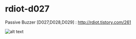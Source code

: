 # rdiot-d027
Passive Buzzer [D027,D028,D029] : http://rdiot.tistory.com/261

![alt text](http://cfile7.uf.tistory.com/image/214AC84157E9C14E092FF6)
